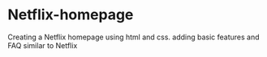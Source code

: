 # Netflix-homepage
Creating a Netflix homepage using html and css.
adding basic features and FAQ similar to Netflix
